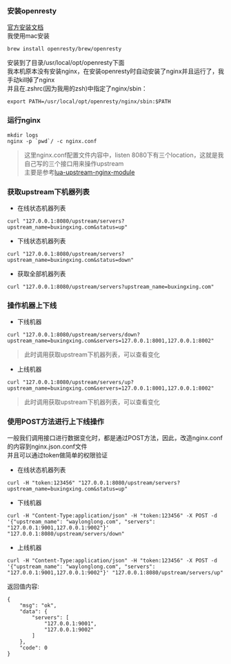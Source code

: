### 安装openresty
[官方安装文档](https://openresty.org/cn/installation.html)  
我使用mac安装  
```
brew install openresty/brew/openresty
```
安装到了目录/usr/local/opt/openresty下面    
我本机原本没有安装nginx，在安装openresty时自动安装了nginx并且运行了，我手动kill掉了nginx  
并且在.zshrc(因为我用的zsh)中指定了nginx/sbin：  
```
export PATH=/usr/local/opt/openresty/nginx/sbin:$PATH
```

### 运行nginx
```
mkdir logs
nginx -p `pwd`/ -c nginx.conf
```
> 这里nginx.conf配置文件内容中，listen 8080下有三个location，这就是我自己写的三个接口用来操作upstream  
> 主要是参考[lua-upstream-nginx-module](https://github.com/openresty/lua-upstream-nginx-module)  

### 获取upstream下机器列表
* 在线状态机器列表
```
curl "127.0.0.1:8080/upstream/servers?upstream_name=buxingxing.com&status=up"
```
* 下线状态机器列表
```
curl "127.0.0.1:8080/upstream/servers?upstream_name=buxingxing.com&status=down"
```
* 获取全部机器列表
```
curl "127.0.0.1:8080/upstream/servers?upstream_name=buxingxing.com"
```

### 操作机器上下线
* 下线机器
```
curl "127.0.0.1:8080/upstream/servers/down?upstream_name=buxingxing.com&servers=127.0.0.1:8001,127.0.0.1:8002"
```
> 此时调用获取upstream下机器列表，可以查看变化  

* 上线机器
```
curl "127.0.0.1:8080/upstream/servers/up?upstream_name=buxingxing.com&servers=127.0.0.1:8001,127.0.0.1:8002"
```
> 此时调用获取upstream下机器列表，可以查看变化  


### 使用POST方法进行上下线操作
一般我们调用接口进行数据变化时，都是通过POST方法，因此，改造nginx.conf的内容到nginx.json.conf文件  
并且可以通过token做简单的权限验证  

* 在线状态机器列表
```
curl -H "token:123456" "127.0.0.1:8080/upstream/servers?upstream_name=buxingxing.com&status=up"
```
* 下线机器
```
curl -H "Content-Type:application/json" -H "token:123456" -X POST -d '{"upstream_name": "waylonglong.com", "servers": "127.0.0.1:9001,127.0.0.1:9002"}' "127.0.0.1:8080/upstream/servers/down"
```
* 上线机器
```
curl -H "Content-Type:application/json" -H "token:123456" -X POST -d '{"upstream_name": "waylonglong.com", "servers": "127.0.0.1:9001,127.0.0.1:9002"}' "127.0.0.1:8080/upstream/servers/up"
```
返回值内容:  
```
{
    "msg": "ok",
    "data": {
        "servers": [
            "127.0.0.1:9001",
            "127.0.0.1:9002"
        ]
    },
    "code": 0
}
```
